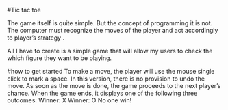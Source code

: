 #Tic tac toe

The game itself is quite simple. But the concept of programming it is not. The computer must recognize the moves of the player and act accordingly to player’s strategy . 

All I have to create is a simple game that will allow my users to check the which figure they want to be playing.

#how to get started
To make a move, the player will use the mouse single click to mark a space. In this version, there is no provision to undo the move. As soon as the move is done, the game proceeds to the next player’s chance.
When the game ends, it displays one of the following three outcomes:
Winner: X
Winner: O
No one win!



